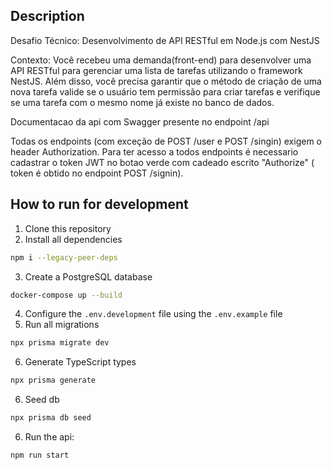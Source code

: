 ## Description

Desafio Técnico: Desenvolvimento de API RESTful em Node.js com NestJS

Contexto:
Você recebeu uma demanda(front-end) para desenvolver uma API RESTful para
gerenciar uma lista de tarefas utilizando o framework NestJS. Além disso, você precisa
garantir que o método de criação de uma nova tarefa valide se o usuário tem
permissão para criar tarefas e verifique se uma tarefa com o mesmo nome já existe no
banco de dados.

Documentacao da api com Swagger presente no endpoint /api

Todas os endpoints (com exceção de POST /user e POST /singin) exigem o header Authorization. Para ter acesso a todos endpoints é necessario cadastrar o token JWT no botao verde com cadeado escrito "Authorize" ( token é obtido no endpoint POST /signin).

## How to run for development

1. Clone this repository
2. Install all dependencies

```bash
npm i --legacy-peer-deps
```

3. Create a PostgreSQL database

```bash
docker-compose up --build
```

4. Configure the `.env.development` file using the `.env.example` file
5. Run all migrations

```bash
npx prisma migrate dev
```

6. Generate TypeScript types

```bash
npx prisma generate
```

6. Seed db

```bash
npx prisma db seed
```

6. Run the api:

```bash
npm run start
```
